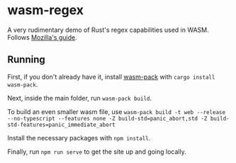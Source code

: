 # wasm-regex

A very rudimentary demo of Rust's regex capabilities used in WASM. Follows
[Mozilla's guide](https://developer.mozilla.org/en-US/docs/WebAssembly/Rust_to_wasm).

## Running

First, if you don't already have it, install [wasm-pack](https://github.com/rustwasm/wasm-pack)
with `cargo install wasm-pack`.

Next, inside the main folder, run `wasm-pack build`.

To build an even smaller wasm file, use
`wasm-pack build -t web --release --no-typescript --features none -Z build-std=panic_abort,std -Z build-std-features=panic_immediate_abort`

Install the necessary packages with `npm install`.

Finally, run `npm run serve` to get the site up and going locally.
